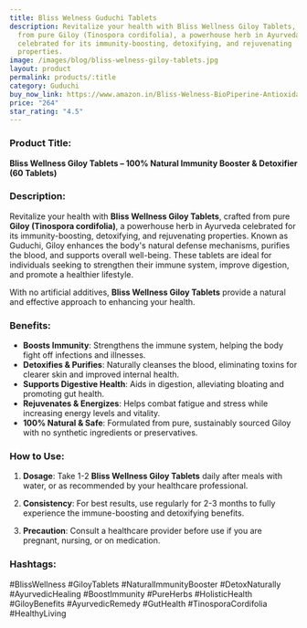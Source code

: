 ```yaml
---
title: Bliss Welness Guduchi Tablets
description: Revitalize your health with Bliss Wellness Giloy Tablets, crafted
  from pure Giloy (Tinospora cordifolia), a powerhouse herb in Ayurveda
  celebrated for its immunity-boosting, detoxifying, and rejuvenating
  properties.
image: /images/blog/bliss-welness-giloy-tablets.jpg
layout: product
permalink: products/:title
category: Guduchi
buy_now_link: https://www.amazon.in/Bliss-Welness-BioPiperine-Antioxidant-Supplement/dp/B09FGWLT38/ref=sr_1_59_sspa?crid=1TX1M06Q0LCMB&tag=ayushmonk-21
price: "264"
star_rating: "4.5"
---
```

### Product Title:
**Bliss Wellness Giloy Tablets – 100% Natural Immunity Booster & Detoxifier (60 Tablets)**

### Description:
Revitalize your health with **Bliss Wellness Giloy Tablets**, crafted from pure **Giloy (Tinospora cordifolia)**, a powerhouse herb in Ayurveda celebrated for its immunity-boosting, detoxifying, and rejuvenating properties. Known as Guduchi, Giloy enhances the body's natural defense mechanisms, purifies the blood, and supports overall well-being. These tablets are ideal for individuals seeking to strengthen their immune system, improve digestion, and promote a healthier lifestyle. 

With no artificial additives, **Bliss Wellness Giloy Tablets** provide a natural and effective approach to enhancing your health.

### Benefits:
- **Boosts Immunity**: Strengthens the immune system, helping the body fight off infections and illnesses.
- **Detoxifies & Purifies**: Naturally cleanses the blood, eliminating toxins for clearer skin and improved internal health.
- **Supports Digestive Health**: Aids in digestion, alleviating bloating and promoting gut health.
- **Rejuvenates & Energizes**: Helps combat fatigue and stress while increasing energy levels and vitality.
- **100% Natural & Safe**: Formulated from pure, sustainably sourced Giloy with no synthetic ingredients or preservatives.

### How to Use:
1. **Dosage**: Take 1-2 **Bliss Wellness Giloy Tablets** daily after meals with water, or as recommended by your healthcare professional.
   
2. **Consistency**: For best results, use regularly for 2-3 months to fully experience the immune-boosting and detoxifying benefits.

3. **Precaution**: Consult a healthcare provider before use if you are pregnant, nursing, or on medication.

### Hashtags:
#BlissWellness #GiloyTablets #NaturalImmunityBooster #DetoxNaturally #AyurvedicHealing #BoostImmunity #PureHerbs #HolisticHealth #GiloyBenefits #AyurvedicRemedy #GutHealth #TinosporaCordifolia #HealthyLiving
